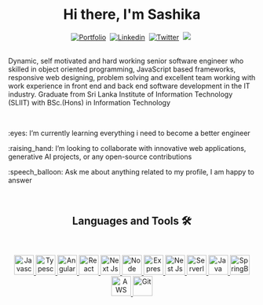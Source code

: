 <!--
**SashikaMalawana/sashikamalawana** is a ✨ _special_ ✨ repository because its `README.md` (this file) appears on your GitHub profile.
Here are some ideas to get you started:
-->

<!--
## Hi there, I'm Sashika

Dynamic, self motivated and hard working senior software engineer who skilled in object oriented programming, JavaScript based frameworks, responsive web designing, problem solving and excellent team working with work experience in front end and back end software development in the IT industry. Graduate from Sri Lanka Institute of Information Technology (SLIIT) with BSc.(Hons) in Information Technology.

- 🔭 I’m currently working at EY GDS

- 🌱 I’m currently learning everything i need to become a better engineer

- 👯 I’m looking to collaborate on innovative web applications, generative AI projects, or any open-source contributions

- 🤔 I’m looking for help with mastering cloud computing and DevOps practices

- 📫 How to reach me: [Portfolio](https://sashikamalawana.github.io/portfolio/) | [LinkedIn](https://www.linkedin.com/in/sashikamalawana/) | [GitHub](https://github.com/SashikaMalawana)  | [Email](mailto:sashikamalawana@gmail.com)

- 💬 Ask me about my profile, I am happy to answer

- 😄 Pronouns: ...
- ⚡ Fun fact: ...
-->

<!--
below code get from ayoub github profile
https://github.com/aitdahmane/aitdahmane/blob/master/README.md

icon - https://www.vectorlogo.zone/?q=type
-->

<p>
  <h1 align="center"><b>Hi there, I'm Sashika </b> </h1>
</p>

<p align="center">
<a href="https://sashikamalawana.github.io/portfolio"><img src="https://img.shields.io/badge/-PORTFOLIO-%23ff69b4&?style=for-the-badge&?color=ff69b4" alt="Portfolio" /></a>&nbsp;
<a href="https://www.linkedin.com/in/sashikamalawana"><img src="https://img.shields.io/badge/LinkedIn-0077B5?style=for-the-badge&logo=linkedin&logoColor=white" alt="Linkedin" /></a>&nbsp;
<a href="https://twitter.com/sashika"><img src="https://img.shields.io/badge/Twitter-1DA1F2?style=for-the-badge&logo=twitter&logoColor=white" alt="Twitter" /></a>&nbsp;
<a href="mailto:sashikamalawana@gmail.com"><img src="https://img.shields.io/badge/Gmail-D14836?style=for-the-badge&logo=gmail&logoColor=white"></a>&nbsp;
<br />
<br />
</p>
<p>Dynamic, self motivated and hard working senior software engineer who skilled in object oriented programming, JavaScript based frameworks, responsive web designing, problem solving and excellent team working with work experience in front end and back end software development in the IT industry. Graduate from Sri Lanka Institute of Information Technology (SLIIT) with BSc.(Hons) in Information Technology</p>
<br />
<p>:eyes: I’m currently learning everything i need to become a better engineer</p>
<p>:raising_hand: I’m looking to collaborate with innovative web applications, generative AI projects, or any open-source contributions</p>
<p>:speech_balloon: Ask me about anything related to my profile, I am happy to answer</p>

<br />

<p>
<h2 align="center"> Languages and Tools 🛠</h2>
</p>
<br />

<p align="center">
<a href="https://developer.mozilla.org/en-US/docs/Web/JavaScript" target="_blank"> <img src="https://www.vectorlogo.zone/logos/javascript/javascript-icon.svg" alt="Javascript" width="40" height="40"/> </a>
<a href="https://www.typescriptlang.org" target="_blank"> <img src="https://www.vectorlogo.zone/logos/typescriptlang/typescriptlang-icon.svg" alt="Typescript" width="40" height="40"/> </a>
<a href="https://angular.dev" target="_blank"><img src="https://www.vectorlogo.zone/logos/angular/angular-icon.svg" alt="Angular" width="40" height="40"/> </a>
<a href="https://legacy.reactjs.org" target="_blank"> <img src="https://www.vectorlogo.zone/logos/reactjs/reactjs-icon.svg" alt="React" width="40" height="40"/> </a>
<a href="https://nextjs.org" target="_blank"> <img src="https://www.vectorlogo.zone/logos/nextjs/nextjs-icon.svg" alt="Next Js" width="40" height="40"/> </a>
<a href="https://nodejs.org/en" target="_blank"> <img src="https://www.vectorlogo.zone/logos/nodejs/nodejs-icon.svg" alt="Node Js" width="40" height="40"/> </a>
<a href="https://expressjs.com" target="_blank"> <img src="https://www.vectorlogo.zone/logos/expressjs/expressjs-icon.svg" alt="Express Js" width="40" height="40"/> </a>
<a href="https://nestjs.com" target="_blank"> <img src="https://www.vectorlogo.zone/logos/nestjs/nestjs-icon.svg" alt="Nest Js" width="40" height="40"/> </a>
<a href="https://www.serverless.com" target="_blank"> <img src="https://www.vectorlogo.zone/logos/serverless/serverless-icon.svg" alt="Serverless" width="40" height="40"/> </a>
<a href="https://java.com/" target="_blank"> <img src="https://www.vectorlogo.zone/logos/java/java-icon.svg" alt="Java" width="40" height="40"/> </a>
<a href="https://SpringBoot.com/" target="_blank"> <img src="https://www.vectorlogo.zone/logos/springio/springio-icon.svg" alt="SpringBoot" width="40" height="40"/> </a>
<a href="https://aws.amazon.com" target="_blank"> <img src="https://www.vectorlogo.zone/logos/amazon/amazon-icon.svg" alt="AWS" width="40" height="40"/> </a>
<a href="https://git-scm.com/" target="_blank"> <img src="https://raw.githubusercontent.com/jmnote/z-icons/master/svg/git.svg" alt="Git" width="40" height="40" /> </a>
</p>
<br />
